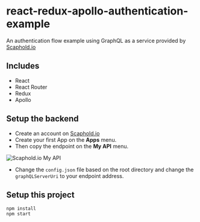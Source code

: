 # react-redux-apollo-authentication-example
An authentication flow example using GraphQL as a service provided by [Scaphold.io](http://scaphold.io)

## Includes
- React
- React Router
- Redux
- Apollo

## Setup the backend
- Create an account on [Scaphold.io](http://scaphold.io)
- Create your first App on the **Apps** menu.
- Then copy the endpoint on the **My API** menu.

![Scaphold.io My API](https://s29.postimg.org/4ndv1h907/Screenshot_2017_01_13_10_09_57.png)

- Change the `config.json` file based on the root directory and change the `graphQLServerUri` to your endpoint address.

## Setup this project
```
npm install
npm start
```
